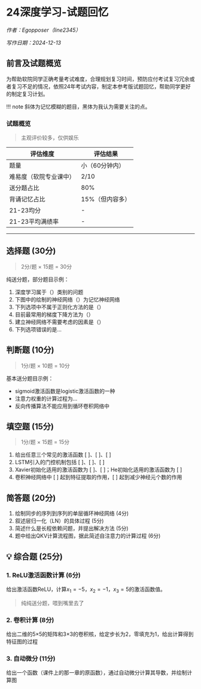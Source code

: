 # 24深度学习-试题回忆

_作者：Egopposer（line2345）_

_写作日期：2024-12-13_



##  前言及试题概览

为帮助软院同学正确考量考试难度，合理规划复习时间，预防应付考试复习冗余或者复习不足的情况，依照24年考试内容，制定本参考版试题回忆，帮助同学更好的制定复习计划。

!!! note
    斜体为记忆模糊的题目，黑体为我认为需要关注的点。


###  试题概览
<!-- md:sponsors -->
<!-- md:version insiders-4.51.0 -->
<!-- md:flag experimental -->
> 主观评价较多，仅供娱乐

| 评估维度               | 评估结果         |
| ---------------------- | --------------- |
| 题量                   | 小（60分钟内）   |
| 难易度（软院专业课中） | 2/10            |
| 送分题占比             | 80%             |
| 背诵记忆占比           | 15%（但内容多）  |
| 21-23均分              | -               |
| 21-23平均满绩率        | -               |

---

##  选择题 (30分)
> 2分/题 × 15题 = 30分

纯送分题，部分题目示例：

1. 深度学习属于（）类别的问题
2. 下图中的绘制的神经网络（）为记忆神经网络
3. 下列选项中不属于正则化方法的是（）
4. 目前最常用的梯度下降方法为（）
5. 建立神经网络不需要考虑的因素是（）
6. 下列选项错误的是...

##  判断题 (10分)
> 1分/题 × 10题 = 10分

基本送分题目示例：

- sigmoid激活函数是logistic激活函数的一种
- 注意力权重的计算过程为...
- 反向传播算法不能应用到循环卷积网络中

##  填空题 (15分)
> 1分/题 × 15题 = 15分

1. 给出任意三个常见的激活函数 [   ]、[   ]、[   ]
2. LSTM引入的门控机制包括 [   ]、[   ]、[   ]
3. Xavier初始化适用的激活函数为 [   ]、[   ]；He初始化适用的激活函数为 [   ]
4. 卷积神经网络中 [   ] 起到特征提取的作用，[   ] 起到减少神经元个数的作用

##  简答题 (20分)

1. 绘制同步的序列到序列的单层循环神经网络 (4分)
2. 叙述层归一化（LN）的具体过程 (5分)
3. 简述什么是长程依赖问题，并提出解决方法 (5分)
4. 题中给出QKV计算流程图，据此简述自注意力的计算过程 (6分)

## 💡 综合题 (25分)

### 1. ReLU激活函数计算 (6分)
给出激活函数ReLU，计算$x_1=-5$，$x_2=-1$，$x_3=5$的激活函数值。
> 纯纯送分题，喂到嘴里去了

### 2. 卷积计算 (8分)
给出二维的5×5的矩阵和3×3的卷积核，给定步长为2，零填充为1，给出计算得到特征图的过程

### 3. 自动微分 (11分)
给出一个函数（课件上的那一章的原函数），通过自动微分计算其导数，并绘制计算图